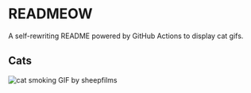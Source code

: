 # READMEOW

A self-rewriting README powered by GitHub Actions to display cat gifs.

## Cats

![cat smoking GIF by sheepfilms](https://media2.giphy.com/media/l0ExdMHUDKteztyfe/200.gif?cid=9acd02da1jt0egcfljk80vt0d5gxeeja9bfmiypbl33mkpuj&ep=v1_gifs_search&rid=200.gif&ct=g)
